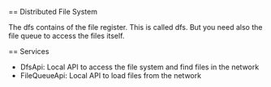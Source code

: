 == Distributed File System

The dfs contains of the file register. This is called dfs. But you need also the file queue to access the files itself. 

== Services

* DfsApi: Local API to access the file system and find files in the network
* FileQueueApi: Local API to load files from the network
